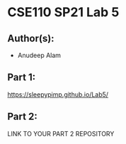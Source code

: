 # CSE110 SP21 Lab 5

## Author(s):
- Anudeep Alam

## Part 1:

https://sleepypimp.github.io/Lab5/

## Part 2:

LINK TO YOUR PART 2 REPOSITORY

